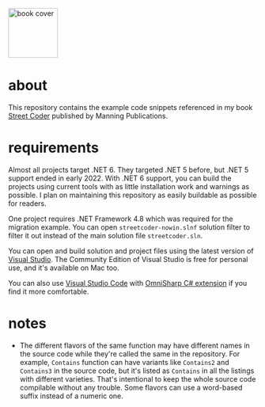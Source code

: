 <a href="https://streetcoder.org">
  <img alt="book cover" src="https://user-images.githubusercontent.com/241217/150715271-6bcbf5ae-ed59-4360-94bd-dac1c000b1ea.png" width="100">
</a>

# about

This repository contains the example code snippets 
referenced in my book [Street Coder](https://streetcoder.org)
published by Manning Publications.

# requirements

Almost all projects target .NET 6. They targeted .NET 5 before, but .NET 5 support 
ended in early 2022. With .NET 6 support, you can build the projects using current 
tools with as little installation work and warnings as possible. I plan on maintaining 
this repository as easily buildable as possible for readers.

One project requires .NET Framework 4.8 which was required for the migration example. 
You can open `streetcoder-nowin.slnf` solution filter to filter it out instead of the main
solution file `streetcoder.sln`.

You can open and build solution and project files using the latest version 
of [Visual Studio](https://visualstudio.microsoft.com/vs/). The Community Edition of Visual Studio 
is free for personal use, and it's available on Mac too.

You can also use [Visual Studio Code](https://code.visualstudio.com/) with 
[OmniSharp C# extension](https://marketplace.visualstudio.com/items?itemName=ms-dotnettools.csharp) 
if you find it more comfortable.

# notes
- The different flavors of the same function may have different names in the source 
  code while they're called the same in the repository. For example, `Contains` 
  function can have variants like `Contains2` and `Contains3` in the source code, but 
  it's listed as `Contains` in all the listings with different varieties. That's 
  intentional to keep the whole source code compilable without any trouble.
  Some flavors can use a word-based suffix instead of a numeric one.
